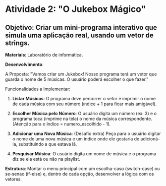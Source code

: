 # Atividade 2: "O Jukebox Mágico"

## Objetivo: Criar um mini-programa interativo que simula uma aplicação real, usando um vetor de strings.

**Materiais**: Laboratório de informática.

**Desenvolvimento**:

A Proposta: "Vamos criar um Jukebox! Nosso programa terá um vetor que guarda o nome de 5 músicas. O usuário poderá escolher o que fazer."

Funcionalidades a Implementar:

1. **Listar Músicas**: O programa deve percorrer o vetor e imprimir o nome de cada música com seu número (índice + 1 para ficar mais amigável).

2. **Escolher Música pelo Número**: O usuário digita um número (ex: 3) e o programa toca (imprime na tela) o nome da música correspondente. (Atenção para o índice = numero_escolhido - 1).

3. **Adicionar uma Nova Música**: (Desafio extra) Peça para o usuário digitar o nome de uma nova música e um índice onde ele gostaria de adicioná-la, substituindo a que estava lá.

4. **Pesquisar Música**: O usuário digita um nome de música e o programa diz se ela está ou não na playlist.

**Estrutura**: Montar o menu principal com um escolha-caso (switch-case) ou se-senao (if-else) e, dentro de cada opção, desenvolver a lógica com os vetores.